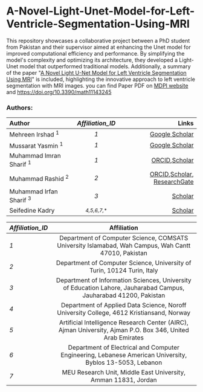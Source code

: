 # A-Novel-Light-Unet-Model-for-Left-Ventricle-Segmentation-Using-MRI
This repository showcases a collaborative project between a PhD student from Pakistan and their supervisor aimed at enhancing the Unet model for improved computational efficiency and performance. By simplifying the model's complexity and optimizing its architecture, they developed a Light-Unet model that outperformed traditional models. Additionally, a summary of the paper "<a href='https://www.mdpi.com/2227-7390/11/14/3245'>A Novel Light U-Net Model for Left Ventricle Segmentation Using MRI</a>" is included, highlighting the innovative approach to left ventricle segmentation with MRI images.
you can find Paper PDF on <a href='https://www.mdpi.com/2227-7390/11/14/3245'> MDPI website </a> and https://doi.org/10.3390/math11143245

### Authors: 
<!-- 
<ol>
<li>
    Mehreen Irshad<sup>1</sup> 
    [<a href='https://scholar.google.com/scholar?q=Mehreen%20Irshad'>Google Scholar</a>]
     
</li>
<li>
    Mussarat Yasmin <sup>1</sup>
    [<a href='https://scholar.google.com/scholar?q=Mussarat%20Yasmin'>Scholar</a>]
    
</li>
<li>
    Muhammad Imran Sharif <sup>1</sup>
    [<a href='https://orcid.org/0000-0002-4786-6579'> ORCID</a>,<a href='https://scholar.google.com/scholar?q=Muhammad%20Imran%20Sharif'>Scholar</a>,]
</li>
<li>
    Muhammad Rashid <sup>2</sup>
    [<a href='https://orcid.org/0000-0002-2557-6845'> ORCID</a>,<a href='https://scholar.google.com/scholar?q=Muhammad%20Rashid'>Scholar</a>,<a href='https://www.researchgate.net/profile/Muhammad-Rashid-65'> ResearchGate</a>]
</li>

<li>
Muhammad Irfan Sharif <sup>3</sup>
 [<a href='https://scholar.google.com/scholar?q=Muhammad%20Irfan%20Sharif'>Scholar</a>]
</li>
<li>
Seifedine Kadry <sup>4,5,6,7,*</sup>
 [<a href='https://scholar.google.com/scholar?q=Seifedine%20Kadry'>Scholar</a>]

</li>
</ol>
-->
| Author      | *Affiliation_ID* | Links     |
| :---        |    :----:   |          ---: |
| Mehreen Irshad <sup>1</sup>      | *1*       | <a href='https://scholar.google.com/scholar?q=Mehreen%20Irshad'>Google Scholar</a>   |
| Mussarat Yasmin <sup>1</sup> |  *1*   | <a href='https://scholar.google.com/scholar?q=Mussarat%20Yasmin'>Google Scholar</a>      |
| Muhammad Imran Sharif <sup>1</sup>   | *1*        | <a href='https://orcid.org/0000-0002-4786-6579'> ORCID</a>,<a href='https://scholar.google.com/scholar?q=Muhammad%20Imran%20Sharif'>Scholar</a>      |
| Muhammad Rashid <sup>2</sup>   | *2*        | <a href='https://orcid.org/0000-0002-2557-6845'> ORCID</a>,<a href='https://scholar.google.com/scholar?q=Muhammad%20Rashid'>Scholar</a>,<a href='https://www.researchgate.net/profile/Muhammad-Rashid-65'> ResearchGate</a>      |
| Muhammad Irfan Sharif <sup>3</sup>   | *3*        | <a href='https://scholar.google.com/scholar?q=Muhammad%20Irfan%20Sharif'>Scholar</a>      |
| Seifedine Kadry    | <sup>*4,5,6,7,** </sup>        | <a href='https://scholar.google.com/scholar?q=Seifedine%20Kadry'>Scholar</a>      |

| *Affiliation_ID*      | Affiliation |
| :---        |    :----:   |
| *1*        |   Department of Computer Science, COMSATS University Islamabad, Wah Campus, Wah Cantt 47010, Pakistan    |
| *2*        |   Department of Computer Science, University of Turin, 10124 Turin, Italy    |
| *3*        |   Department of Information Sciences, University of Education Lahore, Jauharabad Campus, Jauharabad 41200, Pakistan    |
| *4*        |   Department of Applied Data Science, Noroff University College, 4612 Kristiansand, Norway    |
| *5*        |   Artificial Intelligence Research Center (AIRC), Ajman University, Ajman P.O. Box 346, United Arab Emirates    |
| *6*        |   Department of Electrical and Computer Engineering, Lebanese American University, Byblos 13-5053, Lebanon    |
| *7*        |   MEU Research Unit, Middle East University, Amman 11831, Jordan    |


